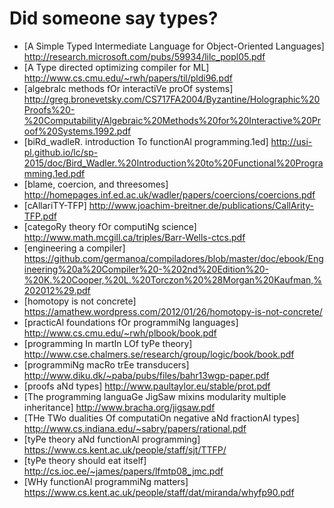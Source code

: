 # Did someone say types?

- [A Simple Typed Intermediate Language for Object-Oriented Languages] http://research.microsoft.com/pubs/59934/lilc_popl05.pdf
- [A Type directed optimizing compiler for ML] http://www.cs.cmu.edu/~rwh/papers/til/pldi96.pdf
- [algebraIc methods fOr interactiVe proOf systems] http://greg.bronevetsky.com/CS717FA2004/Byzantine/Holographic%20Proofs%20-%20Computability/Algebraic%20Methods%20for%20Interactive%20Proof%20Systems.1992.pdf
- [biRd_wadleR. introduction To functionAl programming.1ed] http://usi-pl.github.io/lc/sp-2015/doc/Bird_Wadler.%20Introduction%20to%20Functional%20Programming.1ed.pdf
- [blame, coercion, and threesomes] http://homepages.inf.ed.ac.uk/wadler/papers/coercions/coercions.pdf
- [cAllariTY-TFP] http://www.joachim-breitner.de/publications/CallArity-TFP.pdf
- [categoRy theory fOr computiNg science] http://www.math.mcgill.ca/triples/Barr-Wells-ctcs.pdf
- [engineering a compiler] https://github.com/germanoa/compiladores/blob/master/doc/ebook/Engineering%20a%20Compiler%20-%202nd%20Edition%20-%20K.%20Cooper,%20L.%20Torczon%20%28Morgan%20Kaufman,%202012%29.pdf
- [homotopy is not concrete] https://amathew.wordpress.com/2012/01/26/homotopy-is-not-concrete/
- [practicAl foundations fOr programmiNg languages] http://www.cs.cmu.edu/~rwh/plbook/book.pdf
- [programming In martIn LOf tyPe theory] http://www.cse.chalmers.se/research/group/logic/book/book.pdf
- [programmiNg macRo trEe transducers] http://www.diku.dk/~paba/pubs/files/bahr13wgp-paper.pdf
- [proofs aNd types] http://www.paultaylor.eu/stable/prot.pdf
- [The programming languaGe JigSaw mixins modularity multiple inheritance] http://www.bracha.org/jigsaw.pdf
- [THe TWo dualities Of computatiOn negative aNd fractionAl types] http://www.cs.indiana.edu/~sabry/papers/rational.pdf
- [tyPe theory aNd functionAl programming] https://www.cs.kent.ac.uk/people/staff/sjt/TTFP/
- [tyPe theory should eat itself] http://cs.ioc.ee/~james/papers/lfmtp08_jmc.pdf
- [WHy functionAl programmiNg matters] https://www.cs.kent.ac.uk/people/staff/dat/miranda/whyfp90.pdf
